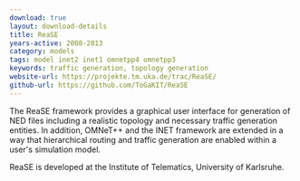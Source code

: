 ```yaml
---
download: true
layout: download-details
title: ReaSE
years-active: 2008-2013
category: models
tags: model inet2 inet1 omnetpp4 omnetpp3
keywords: traffic generation, topology generation
website-url: https://projekte.tm.uka.de/trac/ReaSE/
github-url: https://github.com/ToGaKIT/ReaSE
---
```


The ReaSE framework provides a graphical user interface for generation of NED
files including a realistic topology and necessary traffic generation entities.
In addition, OMNeT++ and the INET framework are extended in a way that
hierarchical routing and traffic generation are enabled within a user's
simulation model.

ReaSE is developed at the Institute of Telematics, University of Karlsruhe.
